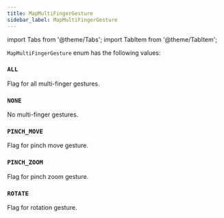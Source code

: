 ```yaml
---
title: MapMultiFingerGesture
sidebar_label: MapMultiFingerGesture
---
```

import Tabs from '@theme/Tabs';
import TabItem from '@theme/TabItem';

`MapMultiFingerGesture` enum has the following values:

### `ALL`

Flag for all multi-finger gestures.

### `NONE`

No multi-finger gestures.

### `PINCH_MOVE`

Flag for pinch move gesture.

### `PINCH_ZOOM`

Flag for pinch zoom gesture.

### `ROTATE`

Flag for rotation gesture.

